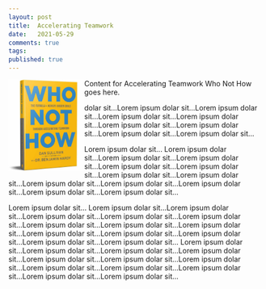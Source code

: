 ```yaml
---
layout: post
title:  Accelerating Teamwork
date:   2021-05-29
comments: true
tags: 
published: true
---
```

 
<a href="/blog/2021/04/09/accelerating-teamwork/"><img src="/images/Who_Not_How.jpg" align="left" width="150" alt="Who, Not How. Accelerating Teamwork." title="Who, Not How. Accelerating Teamwork." /></a>

Content for Accelerating Teamwork Who Not How goes here.
 
dolar sit...Lorem ipsum dolar sit...Lorem ipsum dolar sit...Lorem ipsum dolar sit...Lorem ipsum dolar sit...Lorem ipsum dolar sit...Lorem ipsum dolar sit...Lorem ipsum dolar sit...Lorem ipsum dolar sit...

Lorem ipsum dolar sit... Lorem ipsum dolar sit...Lorem ipsum dolar sit...Lorem ipsum dolar sit...Lorem ipsum dolar sit...Lorem ipsum dolar sit...Lorem ipsum dolar sit...Lorem ipsum dolar sit...Lorem ipsum dolar sit...Lorem ipsum dolar sit...Lorem ipsum dolar sit...Lorem ipsum dolar sit...Lorem ipsum dolar sit...

<!--more-->

Lorem ipsum dolar sit... Lorem ipsum dolar sit...Lorem ipsum dolar sit...Lorem ipsum dolar sit...Lorem ipsum dolar sit...Lorem ipsum dolar sit...Lorem ipsum dolar sit...Lorem ipsum dolar sit...Lorem ipsum dolar sit...Lorem ipsum dolar sit...Lorem ipsum dolar sit...Lorem ipsum dolar sit...Lorem ipsum dolar sit...Lorem ipsum dolar sit... Lorem ipsum dolar sit...Lorem ipsum dolar sit...Lorem ipsum dolar sit...Lorem ipsum dolar sit...Lorem ipsum dolar sit...Lorem ipsum dolar sit...Lorem ipsum dolar sit...Lorem ipsum dolar sit...Lorem ipsum dolar sit...Lorem ipsum dolar sit...Lorem ipsum dolar sit...Lorem ipsum dolar sit...